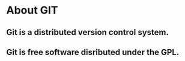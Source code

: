 # About GIT
## Git is a distributed version control system.
## Git is free software disributed under the GPL.

